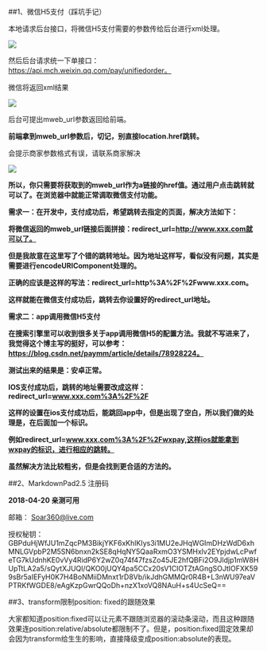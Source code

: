 ##1、微信H5支付（踩坑手记）

本地请求后台接口，将微信H5支付需要的参数传给后台进行xml处理。

![](https://i.imgur.com/O2np8NN.png)

然后后台请求统一下单接口：https://api.mch.weixin.qq.com/pay/unifiedorder。

微信将返回xml结果

![](https://i.imgur.com/igMZLW2.png)

后台可提出mweb_url参数返回给前端。

**前端拿到mweb_url参数后，切记，别直接location.href跳转。**

会提示商家参数格式有误，请联系商家解决

![](https://i.imgur.com/2QR0zGa.png)

**所以，你只需要将获取到的mweb_url作为a链接的href值。通过用户点击跳转就可以了。在浏览器中就能正常调取微信支付功能。**

**需求一：在开发中，支付成功后，希望跳转去指定的页面，解决方法如下：**

**将微信返回的mweb_url链接后面拼接：redirect_url=http://www.xxx.com就可以了。**

**但是我故意在这里写了个错的跳转地址。因为地址这样写，看似没有问题，其实是需要进行encodeURIComponent处理的。**

**正确的应该是这样的写法：redirect_url=http%3A%2F%2Fwww.xxx.com。**

**这样就能在微信支付成功后，跳转去你设置好的redirect_url地址。**


**需求二：app调用微信H5支付**

**在搜索引擎里可以收到很多关于app调用微信H5的配置方法。我就不写进来了，我觉得这个博主写的挺好，可以参考：https://blog.csdn.net/paymm/article/details/78928224。**

**测试出来的结果是：安卓正常。**

**IOS支付成功后，跳转的地址需要改成这样：redirect_url=www.xxx.com%3A%2F%2F**

**这样的设置在ios支付成功后，能跳回app中，但是出现了空白，所以我们做的处理是，在后面加一个标识。**

**例如redirect_url=www.xxx.com%3A%2F%2Fwxpay,这样ios就能拿到wxpay的标识，进行相应的跳转。**

**虽然解决方法比较粗劣，但是会找到更合适的方法的。**

##2、MarkdownPad2.5 注册码

**2018-04-20 亲测可用**

邮箱：
Soar360@live.com

授权秘钥：
GBPduHjWfJU1mZqcPM3BikjYKF6xKhlKIys3i1MU2eJHqWGImDHzWdD6xhMNLGVpbP2M5SN6bnxn2kSE8qHqNY5QaaRxmO3YSMHxlv2EYpjdwLcPwfeTG7kUdnhKE0vVy4RidP6Y2wZ0q74f47fzsZo45JE2hfQBFi2O9Jldjp1mW8HUpTtLA2a5/sQytXJUQl/QKO0jUQY4pa5CCx20sV1ClOTZtAGngSOJtIOFXK599sBr5aIEFyH0K7H4BoNMiiDMnxt1rD8Vb/ikJdhGMMQr0R4B+L3nWU97eaVPTRKfWGDE8/eAgKzpGwrQQoDh+nzX1xoVQ8NAuH+s4UcSeQ==

##3、transform限制position: fixed的跟随效果

大家都知道position:fixed可以让元素不跟随浏览器的滚动条滚动，而且这种跟随效果连position:relative/absolute都限制不了。但是，position:fixed固定效果却会因为transform给生生的影响，直接降级变成position:absolute的表现。